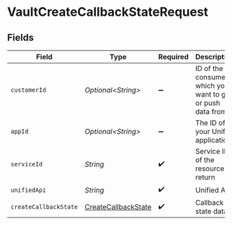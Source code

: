 # VaultCreateCallbackStateRequest


## Fields

| Field                                                                 | Type                                                                  | Required                                                              | Description                                                           | Example                                                               |
| --------------------------------------------------------------------- | --------------------------------------------------------------------- | --------------------------------------------------------------------- | --------------------------------------------------------------------- | --------------------------------------------------------------------- |
| `customerId`                                                          | *Optional\<String>*                                                   | :heavy_minus_sign:                                                    | ID of the consumer which you want to get or push data from            | test-consumer                                                         |
| `appId`                                                               | *Optional\<String>*                                                   | :heavy_minus_sign:                                                    | The ID of your Unify application                                      | dSBdXd2H6Mqwfg0atXHXYcysLJE9qyn1VwBtXHX                               |
| `serviceId`                                                           | *String*                                                              | :heavy_check_mark:                                                    | Service ID of the resource to return                                  | pipedrive                                                             |
| `unifiedApi`                                                          | *String*                                                              | :heavy_check_mark:                                                    | Unified API                                                           | crm                                                                   |
| `createCallbackState`                                                 | [CreateCallbackState](../../models/components/CreateCallbackState.md) | :heavy_check_mark:                                                    | Callback state data                                                   |                                                                       |